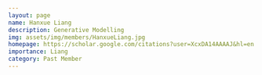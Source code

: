 ```yaml
---
layout: page
name: Hanxue Liang
description: Generative Modelling
img: assets/img/members/HanxueLiang.jpg
homepage: https://scholar.google.com/citations?user=XcxDA14AAAAJ&hl=en
importance: Liang
category: Past Member
---
```

